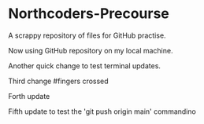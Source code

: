 # Northcoders-Precourse
A scrappy repository of files for GitHub practise.

Now using GitHub repository on my local machine.

Another quick change to test terminal updates.

Third change #fingers crossed

Forth update

Fifth update to test the 'git push origin main' commandino
